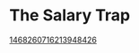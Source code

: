 # The Salary Trap
[1468260716213948426](https://mobile.twitter.com/george__mack/status/1468260716213948426)

<!-- #Readable -->

<!-- {BearID:025DD732-86D4-453A-BE36-34EF332B6A55-8224-000016A755EE5158} -->
